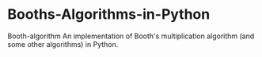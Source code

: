 # Booths-Algorithms-in-Python
Booth-algorithm
An implementation of Booth's multiplication algorithm (and some other algorithms) in Python.
